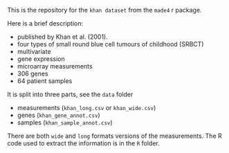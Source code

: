 This is the repository for the `khan dataset` from the `made4` r package.


Here is a brief description:

* published by Khan et al. (2001).
* four types of small round blue cell tumours of childhood (SRBCT)
* multivariate
* gene expression
* microarray measurements
* 306 genes
* 64 patient samples

It is split into three parts, see the `data` folder

* measurements (`khan_long.csv` or `khan_wide.csv`)
* genes (`khan_gene_annot.csv`)
* samples (`khan_sample_annot.csv`)

There are both `wide` and `long` formats versions of the measurements.
The R code used to extract the information is in the `R` folder.
